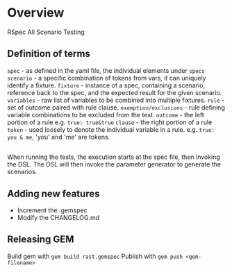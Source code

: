# Overview
RSpec All Scenario Testing

## Definition of terms

`spec` - as defined in the yaml file, the individual elements under `specs`
`scenario` - a specific combination of tokens from vars, it can uniquely identify a fixture.
`fixture` - instance of a spec, containing a scenario, reference back to the spec, and the expected result for the given scenario.
`variables` - raw list of variables to be combined into multiple fixtures.
`rule` - set of outcome paired with rule clause.
`exemption/exclusions` - rule defining variable combinations to be excluded from the test.
`outcome` - the left portion of a rule e.g. `true: true&true`
`clause` - the right portion of a rule
`token` - used loosely to denote the individual variable in a rule. e.g. `true: you & me`, 'you' and 'me' are tokens.


##

When running the tests, the execution starts at the spec file, then invoking the
DSL. The DSL will then invoke the parameter generator to generate the scenarios.

## Adding new features

- Increment the .gemspec
- Modify the CHANGELOG.md

## Releasing GEM

Build gem with `gem build rast.gemspec`
Publish with `gem push <gem-filename>`
